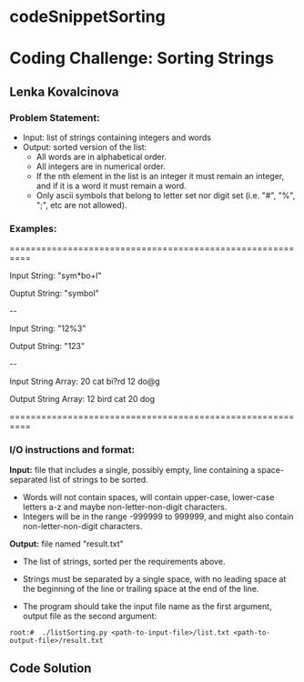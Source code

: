 # codeSnippetSorting
# Coding Challenge: Sorting Strings

## Lenka Kovalcinova


### Problem Statement:

 - Input:  list of strings containing integers and words 
 - Output: sorted version of the list: 
     - All words are in alphabetical order.
     - All integers are in numerical order.
     - If the nth element in the list is an integer it must remain an integer, and if it is a word it must remain a word. 
     - Only ascii symbols that belong to letter set nor digit set (i.e. "#", "%", ";", etc are not allowed). 
     
### Examples:
==========================================================

Input String:  "sym\*bo+l"    

Ouptut String: "symbol"

--

Input String: "12%3"

Output String: "123"

--

Input String Array:  20 cat bi?rd 12 do@g 

Output String Array: 12 bird cat 20 dog

==========================================================

### I/O instructions and format:

**Input:** file that includes a single, possibly empty, line containing a space-separated list of strings to be sorted. 
   - Words will not contain spaces, will contain upper-case, lower-case letters a-z and maybe non-letter-non-digit characters. 
   - Integers will be in the range -999999 to 999999, and might also contain non-letter-non-digit characters. 

**Output:** file named "result.txt"
   - The list of strings, sorted per the requirements above. 
   - Strings must be separated by a single space, with no leading space at the beginning of the line or trailing space at the end of the line. 

   - The program should take the input file name as the first argument, output file as the second argument:

	root:#  ./listSorting.py <path-to-input-file>/list.txt <path-to-output-file>/result.txt 


## Code Solution
